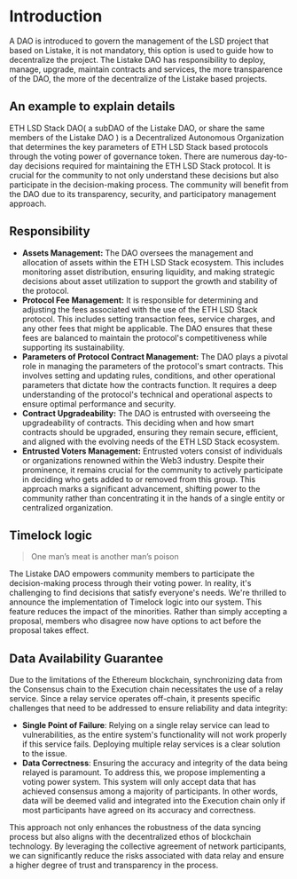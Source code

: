 # Introduction

A DAO is introduced to govern the management of the LSD project that based on Listake, it is not mandatory, this option is used to guide how to decentralize the project. The Listake DAO has responsibility to deploy, manage, upgrade, maintain contracts and services, the more transparence of the DAO, the more of the decentralize of the Listake based projects.

## An example to explain details

ETH LSD Stack DAO( a subDAO of the Listake DAO, or share the same members of the Listake DAO ) is a Decentralized Autonomous Organization that determines the key parameters of ETH LSD Stack based protocols through the voting power of governance token. There are numerous day-to-day decisions required for maintaining the ETH LSD Stack protocol. It is crucial for the community to not only understand these decisions but also participate in the decision-making process. The community will benefit from the DAO due to its transparency, security, and participatory management approach.

## Responsibility

- **Assets Management:** The DAO oversees the management and allocation of assets within the ETH LSD Stack ecosystem. This includes monitoring asset distribution, ensuring liquidity, and making strategic decisions about asset utilization to support the growth and stability of the protocol.
- **Protocol Fee Management:** It is responsible for determining and adjusting the fees associated with the use of the ETH LSD Stack protocol. This includes setting transaction fees, service charges, and any other fees that might be applicable. The DAO ensures that these fees are balanced to maintain the protocol's competitiveness while supporting its sustainability.
- **Parameters of Protocol Contract Management:** The DAO plays a pivotal role in managing the parameters of the protocol's smart contracts. This involves setting and updating rules, conditions, and other operational parameters that dictate how the contracts function. It requires a deep understanding of the protocol's technical and operational aspects to ensure optimal performance and security.
- **Contract Upgradeability:** The DAO is entrusted with overseeing the upgradeability of contracts. This  deciding when and how smart contracts should be upgraded, ensuring they remain secure, efficient, and aligned with the evolving needs of the ETH LSD Stack ecosystem.
- **Entrusted Voters Management:** Entrusted voters consist of individuals or organizations renowned within the Web3 industry. Despite their prominence, it remains crucial for the community to actively participate in deciding who gets added to or removed from this group. This approach marks a significant advancement, shifting power to the community rather than concentrating it in the hands of a single entity or centralized organization.

## Timelock logic

> One man’s meat is another man’s poison

The Listake DAO empowers community members to participate the decision-making process through their voting power. In reality, it's challenging to find decisions that satisfy everyone's needs. We're thrilled to announce the implementation of Timelock logic into our system. This feature reduces the impact of the minorities. Rather than simply accepting a proposal, members who disagree now have options to act before the proposal takes effect.

## Data Availability Guarantee

Due to the limitations of the Ethereum blockchain, synchronizing data from the Consensus chain to the Execution chain necessitates the use of a relay service. Since a relay service operates off-chain, it presents specific challenges that need to be addressed to ensure reliability and data integrity:

- **Single Point of Failure**: Relying on a single relay service can lead to vulnerabilities, as the entire system's functionality will not work properly if this service fails. Deploying multiple relay services is a clear solution to the issue.
- **Data Correctness**: Ensuring the accuracy and integrity of the data being relayed is paramount. To address this, we propose implementing a voting power system. This system will only accept data that has achieved consensus among a majority of participants. In other words, data will be deemed valid and integrated into the Execution chain only if most participants have agreed on its accuracy and correctness.

This approach not only enhances the robustness of the data syncing process but also aligns with the decentralized ethos of blockchain technology. By leveraging the collective agreement of network participants, we can significantly reduce the risks associated with data relay and ensure a higher degree of trust and transparency in the process.